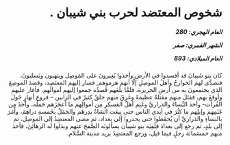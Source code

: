 <h1 dir="rtl">شخوص المعتضد لحرب بني شيبان .</h1>

<h5 dir="rtl">العام الهجري:  280

الشهر القمري: صفر

العام الميلادي: 893</h5>

<p dir="rtl">كان بنو شَيبانَ قد أفسدوا في الأرضِ وأخذوا يُغِيرونَ على المَوصِل وينهبون ويَسلبونَ، فتصدَّى لهم الخوارجُ وأهلُ الموصِلِ إلَّا أنهم هزموهم, فسار إليهم المعتَضِد، وقصدَ الموضِعَ الذي يجتمعونَ به من أرضِ الجزيرة، فلمَّا بلَغَهم قَصدُه جمعوا إليهم أموالَهم، فأغار عليهم وأوقعَ بهم، فقتَلَ منهم مقتلةً عظيمةً وغَرِقَ منهم خلقٌ كثيرٌ في الزابين – فروع أنهارٍ حَولَ الفُرات- وأخذ النِّساءَ والذراريَّ وغَنِم أهلُ العَسكرِ مِن أموالِهم ما أعجَزَهم حَملُه، وأخذَ مِن غَنَمِهم وإبلِهم ما كثُرَ في أيدي الناس حتى بِيعَت الشاةُ بدِرهَم والجَمَلُ بخَمسةِ دراهِمَ، وأَمَرَ بالنساءِ والذراريِّ أن يُحفَظوا حتى يحدروا إلى بغداد، ثم مضى المعتضِدُ إلى الموصِل، ثم إلى بلدٍ، ثم رجع إلى بغدادَ فلَقِيَه بنو شيبان يسألونَه الصَّفحَ عنهم وبذلوا له الرهائِنَ، فأخذ منهم خمسَمائة رجلٍ فيما قيل، ورجع المعتضِدُ يريد مدينة السَّلام.</p></br>
